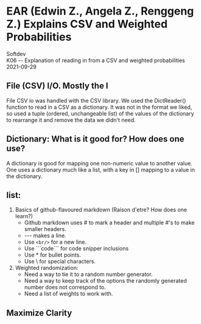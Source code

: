 # EAR (Edwin Z., Angela Z., Renggeng Z.) Explains CSV and Weighted Probabilities
Softdev <br/>
K06 -- Explanation of reading in from a CSV and weighted probabilities <br/>
2021-09-29 <br/>

## File (CSV) I/O. Mostly the I
File CSV io was handled with the CSV library. We used the DictReader() function to read in a CSV as a dictionary. It was not in the format we liked, so used a tuple (ordered, unchangeable list) of the values of the dictionary to rearrange it and remove the data we didn't need.
## Dictionary: What is it good for? How does one use?
A dictionary is good for mapping one non-numeric value to another value. One uses a dictionary much like a list, with a key in [] mapping to a value in the dictionary.
## list:
1. Basics of github-flavoured markdown (Raison d'etre? How does one learn?)
	* Github markdown uses # to mark a header and multiple #'s to make smaller headers.
	* --- makes a line.
	* Use ```<br/>``` for a new line.
	* Use \`\`\`code\`\`\` for code snipper inclusions
	* Use * for bullet points.
	* Use \\ for special characters.
2. Weighted randomization:
	* Need a way to tie it to a random number generator.
	* Need a way to keep track of the options the randomly generated number does not correspond to.
	* Need a list of weights to work with.
## Maximize Clarity
